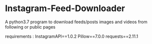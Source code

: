 # Instagram-Feed-Downloader
A python3.7 program to download feeds/posts images and videos from following or public pages


requirements : 
        InstagramAPI==1.0.2
        Pillow==7.0.0
        requests==2.11.1

